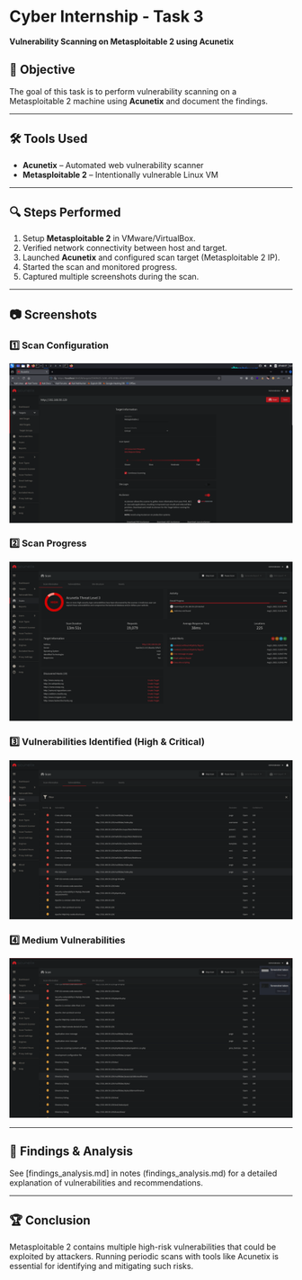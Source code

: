 # Cyber Internship - Task 3  
**Vulnerability Scanning on Metasploitable 2 using Acunetix**

## 📌 Objective
The goal of this task is to perform vulnerability scanning on a Metasploitable 2 machine using **Acunetix** and document the findings.

---

## 🛠 Tools Used
- **Acunetix** – Automated web vulnerability scanner  
- **Metasploitable 2** – Intentionally vulnerable Linux VM  

---

## 🔍 Steps Performed
1. Setup **Metasploitable 2** in VMware/VirtualBox.  
2. Verified network connectivity between host and target.  
3. Launched **Acunetix** and configured scan target (Metasploitable 2 IP).  
4. Started the scan and monitored progress.  
5. Captured multiple screenshots during the scan.  

---

## 📷 Screenshots

### 1️⃣ Scan Configuration
![Scan Configuration](screenshots/scan%20configuration.png)

### 2️⃣ Scan Progress
![Scan Process](screenshots/scan%20process2.png)

### 3️⃣ Vulnerabilities Identified (High & Critical)
![High & Critical Vulnerabilities](screenshots/vulnerabilities%20identified%20(High%20&%20critical).png)

### 4️⃣ Medium Vulnerabilities
![Medium Vulnerabilities](screenshots/medium%20vulnerabilities.png)


---

## 📄 Findings & Analysis
See [findings_analysis.md] in notes (findings_analysis.md) for a detailed explanation of vulnerabilities and recommendations.

---

## 🏆 Conclusion
Metasploitable 2 contains multiple high-risk vulnerabilities that could be exploited by attackers. Running periodic scans with tools like Acunetix is essential for identifying and mitigating such risks.

